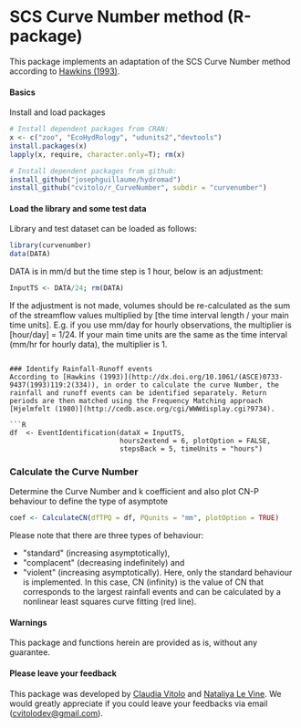 SCS Curve Number method (R-package)
===================================

This package implements an adaptation of the SCS Curve Number method according to [Hawkins (1993)](http://dx.doi.org/10.1061/(ASCE)0733-9437(1993)119:2(334)).

#### Basics
Install and load packages
```R
# Install dependent packages from CRAN:
x <- c("zoo", "EcoHydRology", "udunits2","devtools")
install.packages(x)
lapply(x, require, character.only=T); rm(x)

# Install dependent packages from github:
install_github("josephguillaume/hydromad")
install_github("cvitolo/r_CurveNumber", subdir = "curvenumber")
```

#### Load the library and some test data
Library and test dataset can be loaded as follows:
```R
library(curvenumber)
data(DATA) 
```

DATA is in mm/d but the time step is 1 hour, below is an adjustment:
```R
InputTS <- DATA/24; rm(DATA)
```

If the adjustment is not made, volumes should be re-calculated as the sum of the streamflow values multiplied by [the time interval length / your main time units]. E.g. if you use mm/day for hourly observations, the multiplier is [hour/day] = 1/24. If your main time units are the same as the time interval (mm/hr for hourly data), the multiplier is 1.
```

### Identify Rainfall-Runoff events
According to [Hawkins (1993)](http://dx.doi.org/10.1061/(ASCE)0733-9437(1993)119:2(334)), in order to calculate the curve Number, the rainfall and runoff events can be identified separately. Return periods are then matched using the Frequency Matching approach [Hjelmfelt (1980)](http://cedb.asce.org/cgi/WWWdisplay.cgi?9734). 

```R
df  <- EventIdentification(dataX = InputTS,
                           hours2extend = 6, plotOption = FALSE,
                           stepsBack = 5, timeUnits = "hours")
```

### Calculate the Curve Number
Determine the Curve Number and k coefficient and also plot CN-P behaviour to 
define the type of asymptote
```R
coef <- CalculateCN(dfTPQ = df, PQunits = "mm", plotOption = TRUE)
```

Please note that there are three types of behaviour: 
* "standard" (increasing asymptotically), 
* "complacent" (decreasing indefinitely) and 
* "violent" (increasing asymptotically).
Here, only the standard behaviour is implemented. In this case, CN (infinity) is
the value of CN that corresponds to the largest rainfall events and can be 
calculated by a nonlinear least squares curve fitting (red line).

#### Warnings
This package and functions herein are provided as is, without any guarantee.

#### Please leave your feedback
This package was developed by [Claudia Vitolo](http://www.imperial.ac.uk/people/c.vitolo) and [Nataliya Le Vine](http://www.imperial.ac.uk/people/n.le-vine). We would greatly appreciate if you could leave your feedbacks via email (cvitolodev@gmail.com).
